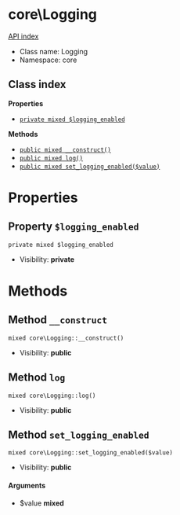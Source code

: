 # core\Logging
[API index](../API-index.md)






* Class name: Logging
* Namespace: core




## Class index

**Properties**
* [`private mixed $logging_enabled`](#property-logging_enabled)

**Methods**
* [`public mixed __construct()`](#method-__construct)
* [`public mixed log()`](#method-log)
* [`public mixed set_logging_enabled($value)`](#method-set_logging_enabled)







# Properties


## Property `$logging_enabled`

```
private mixed $logging_enabled
```





* Visibility: **private**


# Methods


## Method `__construct`

```
mixed core\Logging::__construct()
```





* Visibility: **public**



## Method `log`

```
mixed core\Logging::log()
```





* Visibility: **public**



## Method `set_logging_enabled`

```
mixed core\Logging::set_logging_enabled($value)
```





* Visibility: **public**

#### Arguments

* $value **mixed**


